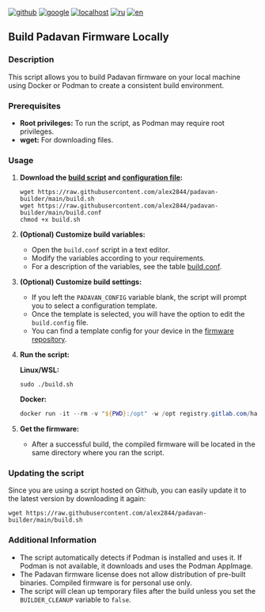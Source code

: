 [![github](https://img.shields.io/badge/GITHUB-builder-red.svg)](github.md)
[![google](https://img.shields.io/badge/GOOGLE-builder-red.svg)](google.md)
[![localhost](https://img.shields.io/badge/LOCALHOST-builder-green.svg)](localhost.md)
[![ru](https://img.shields.io/badge/lang-ru-white)](../ru/localhost.md)
[![en](https://img.shields.io/badge/lang-en-green)](localhost.md)

## Build Padavan Firmware Locally

### Description

This script allows you to build Padavan firmware on your local machine using Docker or Podman to create a consistent build environment.

### Prerequisites

* **Root privileges:** To run the script, as Podman may require root privileges.
* **wget:** For downloading files. 

### Usage

1. **Download the [build script](../../../../raw/main/build.sh) and [configuration file](../../../../raw/main/build.conf):**
    ```shell
    wget https://raw.githubusercontent.com/alex2844/padavan-builder/main/build.sh
    wget https://raw.githubusercontent.com/alex2844/padavan-builder/main/build.conf
    chmod +x build.sh
    ```

2. **(Optional) Customize build variables:**
    * Open the `build.conf` script in a text editor.
    * Modify the variables according to your requirements.
    * For a description of the variables, see the table [build.conf](conf.md).

3. **(Optional) Customize build settings:**
    * If you left the `PADAVAN_CONFIG` variable blank, the script will prompt you to select a configuration template.
    * Once the template is selected, you will have the option to edit the `build.config` file.
    * You can find a template config for your device in the [firmware repository](https://gitlab.com/hadzhioglu/padavan-ng/-/tree/master/trunk/configs/templates).

4. **Run the script:**

    **Linux/WSL:**
    ```shell
    sudo ./build.sh
    ```
    **Docker:**
    ```powershell
    docker run -it --rm -v "${PWD}:/opt" -w /opt registry.gitlab.com/hadzhioglu/padavan-ng BUILDER_TEMP_DIRECTORY=/tmp ./build.sh
    ```

5. **Get the firmware:**
    * After a successful build, the compiled firmware will be located in the same directory where you ran the script.

### Updating the script

Since you are using a script hosted on Github, you can easily update it to the latest version by downloading it again:

```shell
wget https://raw.githubusercontent.com/alex2844/padavan-builder/main/build.sh
```

### Additional Information

* The script automatically detects if Podman is installed and uses it. If Podman is not available, it downloads and uses the Podman AppImage.
* The Padavan firmware license does not allow distribution of pre-built binaries. Compiled firmware is for personal use only.
* The script will clean up temporary files after the build unless you set the `BUILDER_CLEANUP` variable to `false`.
